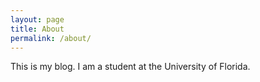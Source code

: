 ```yaml
---
layout: page
title: About
permalink: /about/
---
```


This is my blog. I am a student at the University of Florida.
